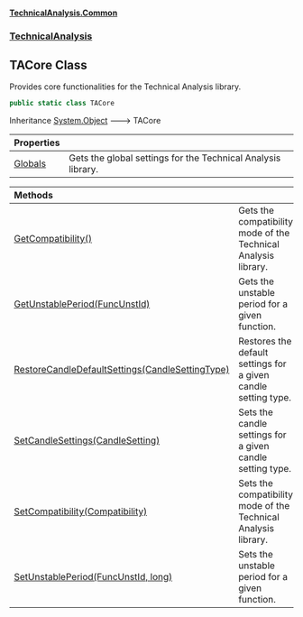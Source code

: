 #### [TechnicalAnalysis\.Common](Atypical.TechnicalAnalysis.Common.md 'Atypical\.TechnicalAnalysis\.Common')
### [TechnicalAnalysis](Atypical.TechnicalAnalysis.Common.md#TechnicalAnalysis 'TechnicalAnalysis')

## TACore Class

Provides core functionalities for the Technical Analysis library\.

```csharp
public static class TACore
```

Inheritance [System\.Object](https://docs.microsoft.com/en-us/dotnet/api/System.Object 'System\.Object') &#129106; TACore

| Properties | |
| :--- | :--- |
| [Globals](TACore.Globals.md 'TechnicalAnalysis\.TACore\.Globals') | Gets the global settings for the Technical Analysis library\. |

| Methods | |
| :--- | :--- |
| [GetCompatibility\(\)](TACore.GetCompatibility().md 'TechnicalAnalysis\.TACore\.GetCompatibility\(\)') | Gets the compatibility mode of the Technical Analysis library\. |
| [GetUnstablePeriod\(FuncUnstId\)](TACore.GetUnstablePeriod(FuncUnstId).md 'TechnicalAnalysis\.TACore\.GetUnstablePeriod\(TechnicalAnalysis\.Common\.FuncUnstId\)') | Gets the unstable period for a given function\. |
| [RestoreCandleDefaultSettings\(CandleSettingType\)](TACore.RestoreCandleDefaultSettings(CandleSettingType).md 'TechnicalAnalysis\.TACore\.RestoreCandleDefaultSettings\(TechnicalAnalysis\.Common\.CandleSettingType\)') | Restores the default settings for a given candle setting type\. |
| [SetCandleSettings\(CandleSetting\)](TACore.SetCandleSettings(CandleSetting).md 'TechnicalAnalysis\.TACore\.SetCandleSettings\(TechnicalAnalysis\.Common\.CandleSetting\)') | Sets the candle settings for a given candle setting type\. |
| [SetCompatibility\(Compatibility\)](TACore.SetCompatibility(Compatibility).md 'TechnicalAnalysis\.TACore\.SetCompatibility\(TechnicalAnalysis\.Common\.Compatibility\)') | Sets the compatibility mode of the Technical Analysis library\. |
| [SetUnstablePeriod\(FuncUnstId, long\)](TACore.SetUnstablePeriod(FuncUnstId,long).md 'TechnicalAnalysis\.TACore\.SetUnstablePeriod\(TechnicalAnalysis\.Common\.FuncUnstId, long\)') | Sets the unstable period for a given function\. |
